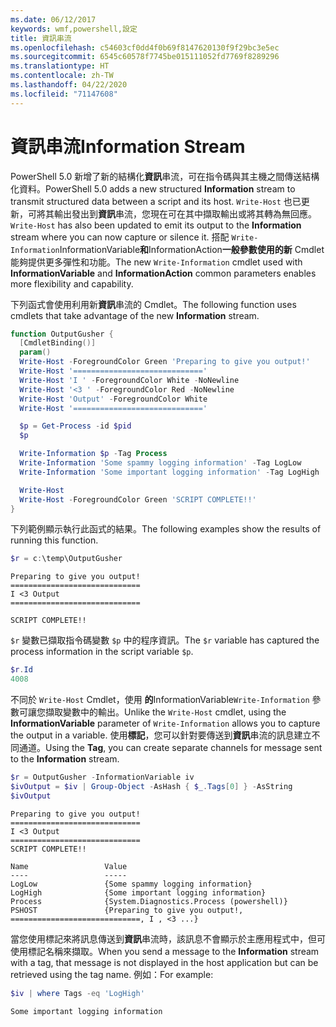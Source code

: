 ```yaml
---
ms.date: 06/12/2017
keywords: wmf,powershell,設定
title: 資訊串流
ms.openlocfilehash: c54603cf0dd4f0b69f8147620130f9f29bc3e5ec
ms.sourcegitcommit: 6545c60578f7745be015111052fd7769f8289296
ms.translationtype: HT
ms.contentlocale: zh-TW
ms.lasthandoff: 04/22/2020
ms.locfileid: "71147608"
---
```

# <a name="information-stream"></a><span data-ttu-id="2f820-103">資訊串流</span><span class="sxs-lookup"><span data-stu-id="2f820-103">Information Stream</span></span>

<span data-ttu-id="2f820-104">PowerShell 5.0 新增了新的結構化**資訊**串流，可在指令碼與其主機之間傳送結構化資料。</span><span class="sxs-lookup"><span data-stu-id="2f820-104">PowerShell 5.0 adds a new structured **Information** stream to transmit structured data between a script and its host.</span></span> <span data-ttu-id="2f820-105">`Write-Host` 也已更新，可將其輸出發出到**資訊**串流，您現在可在其中擷取輸出或將其轉為無回應。</span><span class="sxs-lookup"><span data-stu-id="2f820-105">`Write-Host` has also been updated to emit its output to the **Information** stream where you can now capture or silence it.</span></span> <span data-ttu-id="2f820-106">搭配 `Write-Information`InformationVariable**和**InformationAction**一般參數使用的新** Cmdlet 能夠提供更多彈性和功能。</span><span class="sxs-lookup"><span data-stu-id="2f820-106">The new `Write-Information` cmdlet used with **InformationVariable** and **InformationAction** common parameters enables more flexibility and capability.</span></span>

<span data-ttu-id="2f820-107">下列函式會使用利用新**資訊**串流的 Cmdlet。</span><span class="sxs-lookup"><span data-stu-id="2f820-107">The following function uses cmdlets that take advantage of the new **Information** stream.</span></span>

```powershell
function OutputGusher {
  [CmdletBinding()]
  param()
  Write-Host -ForegroundColor Green 'Preparing to give you output!'
  Write-Host '============================='
  Write-Host 'I ' -ForegroundColor White -NoNewline
  Write-Host '<3 ' -ForegroundColor Red -NoNewline
  Write-Host 'Output' -ForegroundColor White
  Write-Host '============================='

  $p = Get-Process -id $pid
  $p

  Write-Information $p -Tag Process
  Write-Information 'Some spammy logging information' -Tag LogLow
  Write-Information 'Some important logging information' -Tag LogHigh

  Write-Host
  Write-Host -ForegroundColor Green 'SCRIPT COMPLETE!!'
}
```

<span data-ttu-id="2f820-108">下列範例顯示執行此函式的結果。</span><span class="sxs-lookup"><span data-stu-id="2f820-108">The following examples show the results of running this function.</span></span>

```powershell
$r = c:\temp\OutputGusher
```

```Output
Preparing to give you output!
=============================
I <3 Output
=============================

SCRIPT COMPLETE!!
```

<span data-ttu-id="2f820-109">`$r` 變數已擷取指令碼變數 `$p` 中的程序資訊。</span><span class="sxs-lookup"><span data-stu-id="2f820-109">The `$r` variable has captured the process information in the script variable `$p`.</span></span>

```powershell
$r.Id
4008
```

<span data-ttu-id="2f820-110">不同於 `Write-Host` Cmdlet，使用 **的**InformationVariable`Write-Information` 參數可讓您擷取變數中的輸出。</span><span class="sxs-lookup"><span data-stu-id="2f820-110">Unlike the `Write-Host` cmdlet, using the **InformationVariable** parameter of `Write-Information` allows you to capture the output in a variable.</span></span> <span data-ttu-id="2f820-111">使用**標記**，您可以針對要傳送到**資訊**串流的訊息建立不同通道。</span><span class="sxs-lookup"><span data-stu-id="2f820-111">Using the **Tag**, you can create separate channels for message sent to the **Information** stream.</span></span>

```powershell
$r = OutputGusher -InformationVariable iv
$ivOutput = $iv | Group-Object -AsHash { $_.Tags[0] } -AsString
$ivOutput
```

```Output
Preparing to give you output!
=============================
I <3 Output
=============================
SCRIPT COMPLETE!!

Name                 Value
----                 -----
LogLow               {Some spammy logging information}
LogHigh              {Some important logging information}
Process              {System.Diagnostics.Process (powershell)}
PSHOST               {Preparing to give you output!, =============================, I , <3 ...}
```

<span data-ttu-id="2f820-112">當您使用標記來將訊息傳送到**資訊**串流時，該訊息不會顯示於主應用程式中，但可使用標記名稱來擷取。</span><span class="sxs-lookup"><span data-stu-id="2f820-112">When you send a message to the **Information** stream with a tag, that message is not displayed in the host application but can be retrieved using the tag name.</span></span> <span data-ttu-id="2f820-113">例如：</span><span class="sxs-lookup"><span data-stu-id="2f820-113">For example:</span></span>

```powershell
$iv | where Tags -eq 'LogHigh'
```

```Output
Some important logging information
```